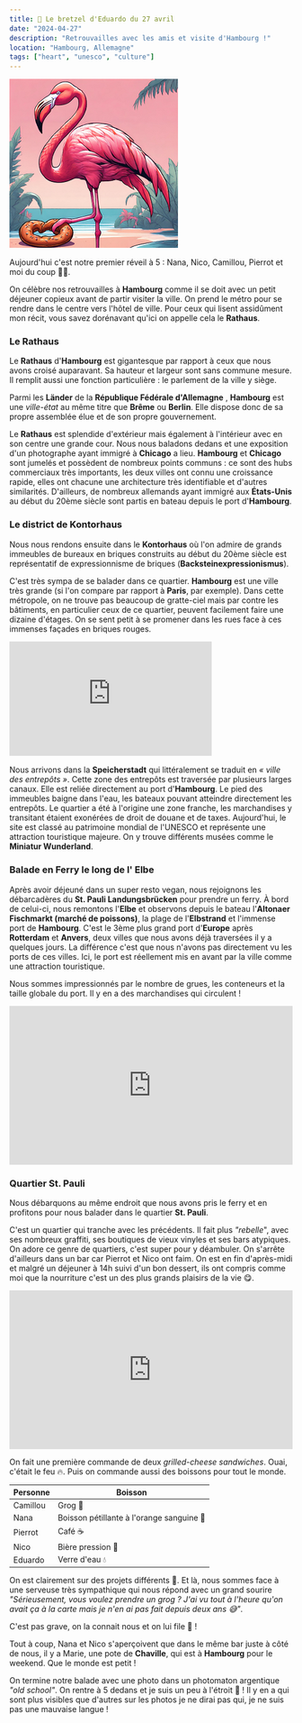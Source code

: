 ```yaml
---
title: 🥨 Le bretzel d'Eduardo du 27 avril
date: "2024-04-27"
description: "Retrouvailles avec les amis et visite d'Hambourg !"
location: "Hambourg, Allemagne"
tags: ["heart", "unesco", "culture"]
---
```


![Bretzel d'Eduardo](../bretzel_eduardo.png)

Aujourd'hui c'est notre premier réveil à 5 : Nana, Nico, Camillou, Pierrot et moi du coup 🦩😃.

On célèbre nos retrouvailles à **Hambourg** comme il se doit avec un petit déjeuner copieux avant de partir visiter la ville. On prend le métro pour se rendre dans le centre vers l'hôtel de ville. Pour ceux qui lisent assidûment mon récit, vous savez dorénavant qu'ici on appelle cela le **Rathaus**.

### Le Rathaus
Le **Rathaus** d'**Hambourg** est gigantesque par rapport à ceux que nous avons croisé auparavant. Sa hauteur et largeur sont sans commune mesure. Il remplit aussi une fonction particulière : le parlement de la ville y siège.

Parmi les **Länder** de la **République Fédérale d'Allemagne** , **Hambourg** est une *ville-état* au même titre que **Brême** ou **Berlin**. Elle dispose donc de sa propre assemblée élue et de son propre gouvernement.

Le **Rathaus** est splendide d'extérieur mais également à l'intérieur avec en son centre une grande cour. Nous nous baladons dedans et une exposition d'un photographe ayant immigré à **Chicago** a lieu. **Hambourg** et **Chicago** sont jumelés et possèdent de nombreux points communs : ce sont des hubs commerciaux très importants, les deux villes ont connu une croissance rapide, elles ont chacune une architecture très identifiable et d'autres similarités. D'ailleurs, de nombreux allemands ayant immigré aux **États-Unis** au début du 20ème siècle sont partis en bateau depuis le port d'**Hambourg**.

### Le district de Kontorhaus

Nous nous rendons ensuite dans le **Kontorhaus** où l'on admire de grands immeubles de bureaux en briques construits au début du 20ème siècle est représentatif de expressionnisme de briques (**Backsteinexpressionismus**).

C'est très sympa de se balader dans ce quartier. **Hambourg** est une ville très grande (si l'on compare par rapport à **Paris**, par exemple). Dans cette métropole, on ne trouve pas beaucoup de gratte-ciel mais par contre les bâtiments, en particulier ceux de ce quartier, peuvent facilement faire une dizaine d'étages. On se sent petit à se promener dans les rues face à ces immenses façades en briques rouges.

<iframe width="360" height="202.5" src="https://www.youtube-nocookie.com/embed/2BKv45NIsSE?si=IMkydmwqpQpxAFlb&amp;start=10" title="YouTube video player" frameborder="0" allow="accelerometer; autoplay; clipboard-write; encrypted-media; gyroscope; picture-in-picture; web-share"></iframe>

Nous arrivons dans la **Speicherstadt** qui littéralement se traduit en *« ville des entrepôts »*. Cette zone des entrepôts est traversée par plusieurs larges canaux. Elle est reliée directement au port d'**Hambourg**. Le pied des immeubles baigne dans l'eau, les bateaux pouvant atteindre directement les entrepôts. Le quartier a été à l'origine une zone franche, les marchandises y transitant étaient exonérées de droit de douane et de taxes. Aujourd'hui, le site est classé au patrimoine mondial de l'UNESCO et représente une attraction touristique majeure. On y trouve différents musées comme le **Miniatur Wunderland**.

### Balade en Ferry le long de l' Elbe

Après avoir déjeuné dans un super resto vegan, nous rejoignons les débarcadères du **St. Pauli Landungsbrücken** pour prendre un ferry. À bord de celui-ci, nous remontons l'**Elbe** et observons depuis le bateau l'**Altonaer Fischmarkt (marché de poissons)**, la plage de l'**Elbstrand** et l'immense port de **Hambourg**. C'est le 3ème plus grand port d'**Europe** après **Rotterdam** et **Anvers**, deux villes que nous avons déjà traversées il y a quelques jours. La différence c'est que nous n'avons pas directement vu les ports de ces villes. Ici, le port est réellement mis en avant par la ville comme une attraction touristique.

Nous sommes impressionnés par le nombre de grues, les conteneurs et la taille globale du port. Il y en a des marchandises qui circulent !

<div style="width: 100%; height: 0; position: relative; padding-bottom: 56%;"><iframe src="https://giphy.com/embed/l3q2DgSFjbAyseViM" style="top: 0; left: 0; width: 100%; height: 100%; position: absolute; border: 0;" allowfullscreen scrolling="no" allow="encrypted-media;" class="giphy-embed"></iframe></div>

### Quartier St. Pauli
Nous débarquons au même endroit que nous avons pris le ferry et en profitons pour nous balader dans le quartier **St. Pauli**. 

C'est un quartier qui tranche avec les précédents. Il fait plus *"rebelle*", avec ses nombreux graffiti, ses boutiques de vieux vinyles et ses bars atypiques. On adore ce genre de quartiers, c'est super pour y déambuler. On s'arrête d'ailleurs dans un bar car Pierrot et Nico ont faim. On est en fin d'après-midi et malgré un déjeuner à 14h suivi d'un bon dessert, ils ont compris comme moi que la nourriture c'est un des plus grands plaisirs de la vie 😋.

<div style="width: 100%; height: 0; position: relative; padding-bottom: 56%;"><iframe src="https://giphy.com/embed/eSQKNSmg07dHq" style="top: 0; left: 0; width: 100%; height: 100%; position: absolute; border: 0;" allowfullscreen scrolling="no" allow="encrypted-media;" class="giphy-embed"></iframe></div>

On fait une première commande de deux *grilled-cheese sandwiches*. Ouai, c'était le feu 🔥. Puis on commande aussi des boissons pour tout le monde.

| Personne | Boisson    |
|----|----|
| Camillou  | Grog 🥃   |
| Nana   | Boisson pétillante à l'orange sanguine 🍹   |
| Pierrot   | Café ☕ |
| Nico   | Bière pression 🍺  |
| Eduardo  | Verre d'eau 💧  |

On est clairement sur des projets différents 🤔. Et là, nous sommes face à une serveuse très sympathique qui nous répond avec un grand sourire *"Sérieusement, vous voulez prendre un grog ? J'ai vu tout à l'heure qu'on avait ça à la carte mais je n'en ai pas fait depuis deux ans 😅"*.  

C'est pas grave, on la connait nous et on lui file 🤪 !

Tout à coup, Nana et Nico s'aperçoivent que dans le même bar juste à côté de nous, il y a Marie, une pote de **Chaville**, qui est à **Hambourg** pour le weekend. Que le monde est petit ! 

On termine notre balade avec une photo dans un photomaton argentique *"old school"*. On rentre à 5 dedans et je suis un peu à l'étroit 🦩 ! Il y en a qui sont plus visibles que d'autres sur les photos je ne dirai pas qui, je ne suis pas une mauvaise langue !